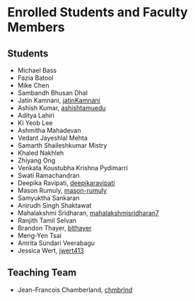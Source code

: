 # Enrolled Students and Faculty Members


## Students
* Michael Bass
* Fazia Batool
* Mike Chen
* Sambandh Bhusan Dhal
* Jatin Kamnani, [jatinKamnani](https://github.com/jatinKamnani)
* Ashish Kumar, [ashishtamuedu](https://github.com/ashishtamuedu)
* Aditya Lahiri
* Ki Yeob Lee
* Ashmitha Mahadevan
* Vedant Jayeshlal Mehta
* Samarth Shaileshkumar Mistry
* Khaled Nakhleh
* Zhiyang Ong
* Venkata Koustubha Krishna Pydimarri
* Swati Ramachandran
* Deepika Ravipati, [deepikaravipati](https://github.com/deepikaravipati)
* Mason Rumuly, [mason-rumuly](https://github.com/mason-rumuly)
* Samyuktha Sankaran
* Anirudh Singh Shaktawat
* Mahalakshmi Sridharan, [mahalakshmisridharan7](https://github.com/mahalakshmisridharan7)
* Ranjith Tamil Selvan
* Brandon Thayer, [blthayer](https://github.com/blthayer)
* Meng-Yen Tsai
* Amrita Sundari Veerabagu
* Jessica Wert, [jwert413](https://github.com/jwert413)


## Teaching Team

* Jean-Francois Chamberland, [chmbrlnd](https://github.com/chmbrlnd)
